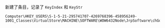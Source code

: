 # 

新建了条目，记录了 `KeyIndex` 和 `KeyStr`
```
Computer\HKEY_USERS\S-1-5-21-295741707-4269768396-458956249-1001_Classes\VirtualStore\MACHINE\SOFTWARE\WOW6432Node\JrpSoftware\chGoldV3
```